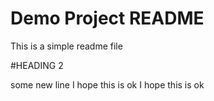 # Demo Project README

This is a simple readme file

#HEADING 2

some new line
I hope this is ok
I hope this is ok
